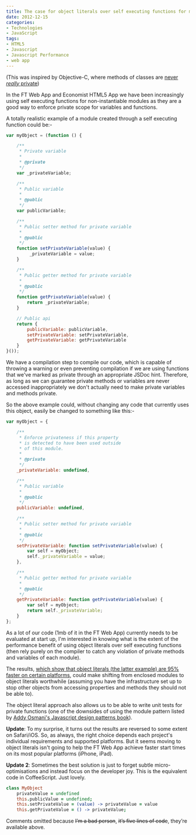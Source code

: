 ```yaml
---
title: The case for object literals over self executing functions for modular javascript
date: 2012-12-15
categories:
- Technologies
- JavaScript
tags:
- HTML5
- Javascript
- Javascript Performance
- web app
---
```

(This was inspired by Objective-C, where methods of classes are [never *really* private](http://stackoverflow.com/questions/2158660/why-doesnt-objective-c-support-private-methods))

In the FT Web App and Economist HTML5 App we have been increasingly using self executing functions for non-instantiable modules as they are a good way to enforce private scope for variables and functions.

A totally realistic example of a module created through a self executing function could be:-

```js
var myObject = (function () {

	/**
	 * Private variable
	 *
	 * @private
	 */
	var _privateVariable;

	/**
	 * Public variable
	 *
	 * @public
	 */
	var publicVariable;

	/**
	 * Public setter method for private variable
	 *
	 * @public
	 */
	function setPrivateVariable(value) {
		 _privateVariable = value;
	}

	/**
	 * Public getter method for private variable
	 *
	 * @public
	 */
	function getPrivateVariable(value) {
		return _privateVariable;
	}

	// Public api
	return {
		publicVariable: publicVariable,
		setPrivateVariable: setPrivateVariable,
		getPrivateVariable: getPrivateVariable
	}
}());
```

We have a compilation step to compile our code, which is capable of throwing a warning or even preventing compilation if we are using functions that we've marked as private through an appropriate JSDoc hint. Therefore, as long as we can guarantee private methods or variables are never accessed inappropriately we don't actually need to make private variables and methods private.

So the above example could, without changing any code that currently uses this object, easily be changed to something like this:-

```js
var myObject = {

	/**
	 * Enforce privateness if this property
	 * is detected to have been used outside
	 * of this module.
	 *
	 * @private
	 */
	_privateVariable: undefined,

	/**
	 * Public variable
	 *
	 * @public
	 */
	publicVariable: undefined,

	/**
	 * Public setter method for private variable
	 *
	 * @public
	 */
	setPrivateVariable: function setPrivateVariable(value) {
		var self = myObject;
		self._privateVariable = value;
	},

	/**
	 * Public getter method for private variable
	 *
	 * @public
	 */
	getPrivateVariable: function getPrivateVariable(value) {
		var self = myObject;
		return self._privateVariable;
	}
};
```
As a lot of our code (1mb of it in the FT Web App) currently needs to be evaluated at start up, I'm interested in knowing what is the extent of the performance benefit of using object literals over self executing functions (then rely purely on the compiler to catch any violation of private methods and variables of each module).

The results, [which show that object literals (the latter example) are 95% faster on certain platforms](http://jsperf.com/self-executing-vs-literal), could make shifting from enclosed modules to object literals worthwhile (assuming you have the infrastructure set up to stop other objects from accessing properties and methods they should not be able to).

The object literal approach also allows us to be able to write unit tests for private functions (one of the downsides of using the module pattern listed by [Addy Osmani's Javascript design patterns book](https://addyosmani.com/resources/essentialjsdesignpatterns/book/#modulepatternjavascript)).

**Update**: To my surprise, it turns out the results are reversed to some extent on Safari/iOS. So, as always, the right choice depends each project's individual requirements and supported platforms. But it seems moving to object literals isn't going to help the FT Web App achieve faster start times on its most popular platforms (iPhone, iPad).

**Update 2**: Sometimes the best solution is just to forget subtle micro-optimisations and instead focus on the developer joy. This is the equivalent code in CoffeeScript. Just lovely.

```coffee
class MyObject
	privateValue = undefined
	this.publicValue = undefined;
	this.setPrivateValue = (value) -> privateValue = value
	this.getPrivateValue = () -> privateValue;
```

Comments omitted because ~~I’m a bad person~~, ~~it’s five lines of code~~, they’re available above.

